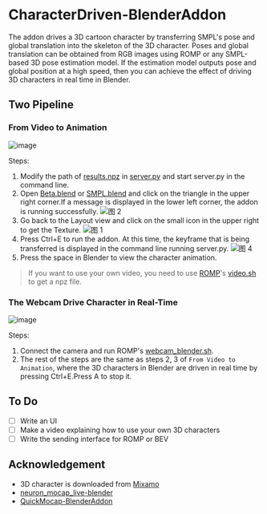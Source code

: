 # CharacterDriven-BlenderAddon

The addon drives a 3D cartoon character by transferring SMPL's pose and global translation into the skeleton of the 3D character. Poses and global translation can be obtained from RGB images using ROMP or any SMPL-based 3D pose estimation model. If the estimation model outputs pose and global position at a high speed, then you can achieve the effect of driving 3D characters in real time in Blender.

## Two Pipeline

### From Video to Animation

![image](demo/demo1.gif)

Steps:

1. Modify the path of [results.npz](demo/results.npz) in [server.py](src/server.py) and start server.py in the command line.
2. Open [Beta.blend](blender/Beta.blend) or [SMPL.blend](blender/SMPL.blend) and click on the triangle in the upper right corner.If a message is displayed in the lower left corner, the addon is running successfully.
   ![图 2](images/c52b11b344f633d7d60dd2c3a4fd8af0057c2a873f5868227e5c3e3b6c27b37f.png)
3. Go back to the Layout view and click on the small icon in the upper right to get the Texture.
   ![图 1](images/bc3d69615afb7829359475a04e4dd024732f8a70736b7433a7aaf93888dc2be7.png)
4. Press Ctrl+E to run the addon. At this time, the keyframe that is being transferred is displayed in the command line running server.py.
   ![图 4](images/1a7a853daa25f17230482437550e1d94f22252f0b02807ab105eeb6a2bd8ae30.png)
5. Press the space in Blender to view the character animation.

> If you want to use your own video, you need to use [ROMP](https://github.com/Arthur151/ROMP)'s [video.sh](https://github.com/Arthur151/ROMP/blob/master/scripts/video.sh) to get a npz file.

### The Webcam Drive Character in Real-Time

![image](demo/demo2.gif)

Steps:

1. Connect the camera and run ROMP's [webcam_blender.sh](https://github.com/Arthur151/ROMP/blob/master/scripts/webcam_blender.sh).
2. The rest of the steps are the same as steps 2, 3 of `From Video to Animation`, where the 3D characters in Blender are driven in real time by pressing Ctrl+E.Press A to stop it.

## To Do

- [ ] Write an UI
- [ ] Make a video explaining how to use your own 3D characters
- [ ] Write the sending interface for ROMP or BEV

## Acknowledgement

- 3D character is downloaded from [Mixamo](https://www.mixamo.com/#/)
- [neuron_mocap_live-blender](https://github.com/pnmocap/neuron_mocap_live-blender)
- [QuickMocap-BlenderAddon](https://github.com/vltmedia/QuickMocap-BlenderAddon)

